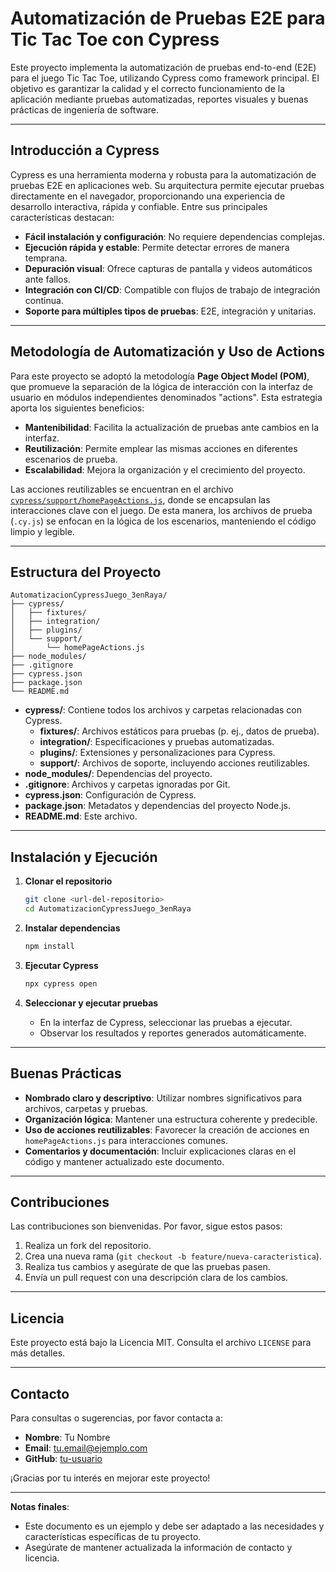 # Automatización de Pruebas E2E para Tic Tac Toe con Cypress

Este proyecto implementa la automatización de pruebas end-to-end (E2E) para el juego Tic Tac Toe, utilizando Cypress como framework principal. El objetivo es garantizar la calidad y el correcto funcionamiento de la aplicación mediante pruebas automatizadas, reportes visuales y buenas prácticas de ingeniería de software.

---

## Introducción a Cypress

Cypress es una herramienta moderna y robusta para la automatización de pruebas E2E en aplicaciones web. Su arquitectura permite ejecutar pruebas directamente en el navegador, proporcionando una experiencia de desarrollo interactiva, rápida y confiable. Entre sus principales características destacan:

- **Fácil instalación y configuración**: No requiere dependencias complejas.
- **Ejecución rápida y estable**: Permite detectar errores de manera temprana.
- **Depuración visual**: Ofrece capturas de pantalla y videos automáticos ante fallos.
- **Integración con CI/CD**: Compatible con flujos de trabajo de integración continua.
- **Soporte para múltiples tipos de pruebas**: E2E, integración y unitarias.

---

## Metodología de Automatización y Uso de Actions

Para este proyecto se adoptó la metodología **Page Object Model (POM)**, que promueve la separación de la lógica de interacción con la interfaz de usuario en módulos independientes denominados "actions". Esta estrategia aporta los siguientes beneficios:

- **Mantenibilidad**: Facilita la actualización de pruebas ante cambios en la interfaz.
- **Reutilización**: Permite emplear las mismas acciones en diferentes escenarios de prueba.
- **Escalabilidad**: Mejora la organización y el crecimiento del proyecto.

Las acciones reutilizables se encuentran en el archivo [`cypress/support/homePageActions.js`](cypress/support/homePageActions.js), donde se encapsulan las interacciones clave con el juego. De esta manera, los archivos de prueba (`.cy.js`) se enfocan en la lógica de los escenarios, manteniendo el código limpio y legible.

---

## Estructura del Proyecto

```plaintext
AutomatizacionCypressJuego_3enRaya/
├── cypress/
│   ├── fixtures/
│   ├── integration/
│   ├── plugins/
│   └── support/
│       └── homePageActions.js
├── node_modules/
├── .gitignore
├── cypress.json
├── package.json
└── README.md
```

- **cypress/**: Contiene todos los archivos y carpetas relacionadas con Cypress.
  - **fixtures/**: Archivos estáticos para pruebas (p. ej., datos de prueba).
  - **integration/**: Especificaciones y pruebas automatizadas.
  - **plugins/**: Extensiones y personalizaciones para Cypress.
  - **support/**: Archivos de soporte, incluyendo acciones reutilizables.
- **node_modules/**: Dependencias del proyecto.
- **.gitignore**: Archivos y carpetas ignoradas por Git.
- **cypress.json**: Configuración de Cypress.
- **package.json**: Metadatos y dependencias del proyecto Node.js.
- **README.md**: Este archivo.

---

## Instalación y Ejecución

1. **Clonar el repositorio**
   ```sh
   git clone <url-del-repositorio>
   cd AutomatizacionCypressJuego_3enRaya
   ```

2. **Instalar dependencias**
   ```sh
   npm install
   ```

3. **Ejecutar Cypress**
   ```sh
   npx cypress open
   ```

4. **Seleccionar y ejecutar pruebas**
   - En la interfaz de Cypress, seleccionar las pruebas a ejecutar.
   - Observar los resultados y reportes generados automáticamente.

---

## Buenas Prácticas

- **Nombrado claro y descriptivo**: Utilizar nombres significativos para archivos, carpetas y pruebas.
- **Organización lógica**: Mantener una estructura coherente y predecible.
- **Uso de acciones reutilizables**: Favorecer la creación de acciones en `homePageActions.js` para interacciones comunes.
- **Comentarios y documentación**: Incluir explicaciones claras en el código y mantener actualizado este documento.

---

## Contribuciones

Las contribuciones son bienvenidas. Por favor, sigue estos pasos:

1. Realiza un fork del repositorio.
2. Crea una nueva rama (`git checkout -b feature/nueva-caracteristica`).
3. Realiza tus cambios y asegúrate de que las pruebas pasen.
4. Envía un pull request con una descripción clara de los cambios.

---

## Licencia

Este proyecto está bajo la Licencia MIT. Consulta el archivo `LICENSE` para más detalles.

---

## Contacto

Para consultas o sugerencias, por favor contacta a:

- **Nombre**: Tu Nombre
- **Email**: tu.email@ejemplo.com
- **GitHub**: [tu-usuario](https://github.com/tu-usuario)

¡Gracias por tu interés en mejorar este proyecto!

---

**Notas finales**:

- Este documento es un ejemplo y debe ser adaptado a las necesidades y características específicas de tu proyecto.
- Asegúrate de mantener actualizada la información de contacto y licencia.